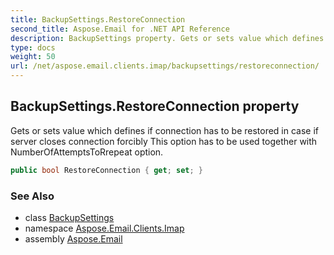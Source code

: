 ```yaml
---
title: BackupSettings.RestoreConnection
second_title: Aspose.Email for .NET API Reference
description: BackupSettings property. Gets or sets value which defines if connection has to be restored in case if server closes connection forcibly This option has to be used together with NumberOfAttemptsToRrepeat option
type: docs
weight: 50
url: /net/aspose.email.clients.imap/backupsettings/restoreconnection/
---
```

## BackupSettings.RestoreConnection property

Gets or sets value which defines if connection has to be restored in case if server closes connection forcibly This option has to be used together with NumberOfAttemptsToRrepeat option.

```csharp
public bool RestoreConnection { get; set; }
```

### See Also

* class [BackupSettings](../)
* namespace [Aspose.Email.Clients.Imap](../../backupsettings/)
* assembly [Aspose.Email](../../../)


